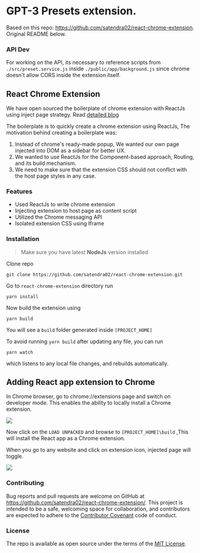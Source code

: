 # GPT-3 Presets extension.

Based on this repo: https://github.com/satendra02/react-chrome-extension. Original README below.

### API Dev

For working on the API, its necessary to reference scripts from `./src/preset.service.js` inside `./public/app/background.js` since chrome doesn't allow CORS inside the extension itself.

## React Chrome Extension

We have open sourced the boilerplate of chrome extension with ReactJs using inject page strategy. Read [detailed blog](https://medium.com/@satendra02/create-chrome-extension-with-reactjs-using-inject-page-strategy-137650de1f39)

The boilerplate is to quickly create a chrome extension using ReactJs, The motivation behind creating a boilerplate was:

1. Instead of chrome's ready-made popup, We wanted our own page injected into DOM as a sidebar for better UX.
2. We wanted to use ReactJs for the Component-based approach, Routing, and its build mechanism.
3. We need to make sure that the extension CSS should not conflict with the host page styles in any case.


### Features

- Used ReactJs to write chrome extension
- Injecting extension to host page as content script
- Utilized the Chrome messaging API
- Isolated extension CSS using Iframe

### Installation
>Make sure you have latest **NodeJs** version installed

Clone repo

```
git clone https://github.com/satendra02/react-chrome-extension.git
```
Go to `react-chrome-extension` directory run

```
yarn install
```
Now build the extension using
```
yarn build
```
You will see a `build` folder generated inside `[PROJECT_HOME]`

To avoid running `yarn build` after updating any file, you can run

```
yarn watch
```

which listens to any local file changes, and rebuilds automatically.

## Adding React app extension to Chrome

In Chrome browser, go to chrome://extensions page and switch on developer mode. This enables the ability to locally install a Chrome extension.

<img src="https://cdn-images-1.medium.com/max/1600/1*OaygCwLSwLakyTqCADbmDw.png" />

Now click on the `LOAD UNPACKED` and browse to `[PROJECT_HOME]\build` ,This will install the React app as a Chrome extension.

When you go to any website and click on extension icon, injected page will toggle.

<img src="https://cdn-images-1.medium.com/max/1600/1*bXJYfvrcHDWKwUZCrPI-8w.png" />

### Contributing

Bug reports and pull requests are welcome on GitHub at https://github.com/satendra02/react-chrome-extension/. This project is intended to be a safe, welcoming space for collaboration, and contributors are expected to adhere to the [Contributor Covenant](http://contributor-covenant.org) code of conduct.


### License

The repo is available as open source under the terms of the [MIT License](http://opensource.org/licenses/MIT).
